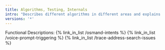 ```yaml
---
title: Algorithms, Testing, Internals
intro: "Describes different algorithms in different areas and explains how it works and what triggers certain behavior"
versions: '*'
---
```

Functional Descriptions:
{% link_in_list /osmand-intents %}
{% link_in_list /voice-prompt-triggering %}
{% link_in_list /trace-address-search-issues %}
